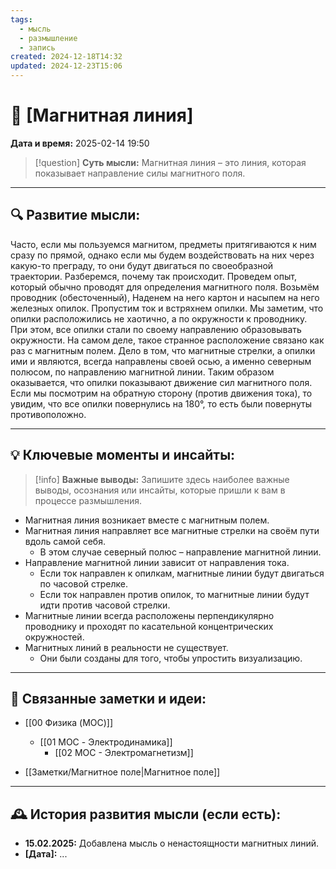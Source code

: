 ```yaml
---
tags:
  - мысль
  - размышление
  - запись
created: 2024-12-18T14:32
updated: 2024-12-23T15:06
---
```


# 💭  [Магнитная линия]

**Дата и время:** 2025-02-14 19:50

> [!question] **Суть мысли:**
> Магнитная линия – это линия, которая показывает направление силы магнитного поля.

---

## 🔍 Развитие мысли:

Часто, если мы пользуемся магнитом, предметы притягиваются к ним сразу по прямой, однако если мы будем воздействовать на них через какую-то преграду, то они будут двигаться по своеобразной траектории. Разберемся, почему так происходит.
Проведем опыт, который обычно проводят для определения магнитного поля. Возьмём проводник (обесточенный), Наденем на него картон и насыпем на него железных опилок. Пропустим ток и встряхнем опилки. Мы заметим, что опилки расположились не хаотично, а по окружности к проводнику. При этом, все опилки стали по своему направлению образовывать окружности. На самом деле, такое странное расположение связано как раз с магнитным полем. Дело в том, что магнитные стрелки, а опилки ими и являются, всегда направлены своей осью, а именно северным полюсом, по направлению магнитной линии. Таким образом оказывается, что опилки показывают движение сил магнитного поля. Если мы посмотрим на обратную сторону (против движения тока), то увидим, что все опилки повернулись на 180°, то есть были повернуты противоположно.

---

## 💡 Ключевые моменты и инсайты:

> [!info] **Важные выводы:**
> Запишите здесь наиболее важные выводы, осознания или инсайты, которые пришли к вам в процессе размышления.

- Магнитная линия возникает вместе с магнитным полем.
- Магнитная линия направляет все магнитные стрелки на своём пути вдоль самой себя.
	- В этом случае северный полюс – направление магнитной линии.
- Направление магнитной линии зависит от направления тока.
	- Если ток направлен к опилкам, магнитные линии будут двигаться по часовой стрелке.
	- Если ток направлен против опилок, то магнитные линии будут идти против часовой стрелки.
- Магнитные линии всегда расположены перпендикулярно проводнику и проходят по касательной концентрических окружностей.
- Магнитных линий в реальности не существует.
	- Они были созданы для того, чтобы упростить визуализацию.

---

## 🔄 Связанные заметки и идеи:

- [[00 Физика (MOC)]]
	- [[01 MOC - Электродинамика]]
		- [[02 МОС - Электромагнетизм]]

- [[Заметки/Магнитное поле|Магнитное поле]]

---

## 🕰️ История развития мысли (если есть):

* **15.02.2025:**  Добавлена мысль о ненастоящности магнитных линий. 
* **[Дата]:**  ...